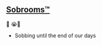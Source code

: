 ## [Sobrooms™](https://sobroom.rrryfoo.cf)


🍿 :sob::pleading_face:

* Sobbing until the end of our days
